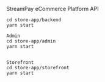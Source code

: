   StreamPay eCommerce Platform API
  
    cd store-app/backend
    yarn start

    Admin
    cd store-app/admin
    yarn start
  

    Storefront
    cd store-app/storefront
    yarn start